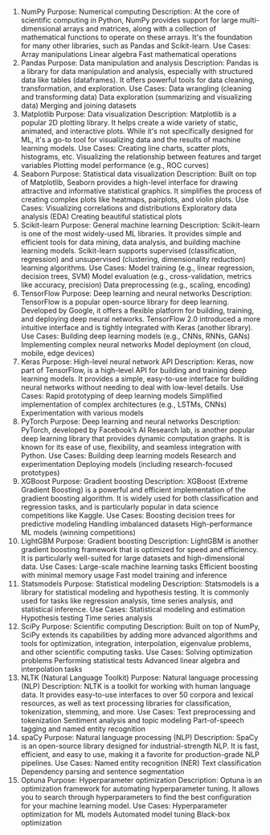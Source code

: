 1. NumPy
Purpose: Numerical computing
Description: At the core of scientific computing in Python, NumPy provides support for large multi-dimensional arrays and matrices, along with a collection of mathematical functions to operate on these arrays. It's the foundation for many other libraries, such as Pandas and Scikit-learn.
Use Cases:
Array manipulations
Linear algebra
Fast mathematical operations
2. Pandas
Purpose: Data manipulation and analysis
Description: Pandas is a library for data manipulation and analysis, especially with structured data like tables (dataframes). It offers powerful tools for data cleaning, transformation, and exploration.
Use Cases:
Data wrangling (cleaning and transforming data)
Data exploration (summarizing and visualizing data)
Merging and joining datasets
3. Matplotlib
Purpose: Data visualization
Description: Matplotlib is a popular 2D plotting library. It helps create a wide variety of static, animated, and interactive plots. While it's not specifically designed for ML, it's a go-to tool for visualizing data and the results of machine learning models.
Use Cases:
Creating line charts, scatter plots, histograms, etc.
Visualizing the relationship between features and target variables
Plotting model performance (e.g., ROC curves)
4. Seaborn
Purpose: Statistical data visualization
Description: Built on top of Matplotlib, Seaborn provides a high-level interface for drawing attractive and informative statistical graphics. It simplifies the process of creating complex plots like heatmaps, pairplots, and violin plots.
Use Cases:
Visualizing correlations and distributions
Exploratory data analysis (EDA)
Creating beautiful statistical plots
5. Scikit-learn
Purpose: General machine learning
Description: Scikit-learn is one of the most widely-used ML libraries. It provides simple and efficient tools for data mining, data analysis, and building machine learning models. Scikit-learn supports supervised (classification, regression) and unsupervised (clustering, dimensionality reduction) learning algorithms.
Use Cases:
Model training (e.g., linear regression, decision trees, SVM)
Model evaluation (e.g., cross-validation, metrics like accuracy, precision)
Data preprocessing (e.g., scaling, encoding)
6. TensorFlow
Purpose: Deep learning and neural networks
Description: TensorFlow is a popular open-source library for deep learning. Developed by Google, it offers a flexible platform for building, training, and deploying deep neural networks. TensorFlow 2.0 introduced a more intuitive interface and is tightly integrated with Keras (another library).
Use Cases:
Building deep learning models (e.g., CNNs, RNNs, GANs)
Implementing complex neural networks
Model deployment (on cloud, mobile, edge devices)
7. Keras
Purpose: High-level neural network API
Description: Keras, now part of TensorFlow, is a high-level API for building and training deep learning models. It provides a simple, easy-to-use interface for building neural networks without needing to deal with low-level details.
Use Cases:
Rapid prototyping of deep learning models
Simplified implementation of complex architectures (e.g., LSTMs, CNNs)
Experimentation with various models
8. PyTorch
Purpose: Deep learning and neural networks
Description: PyTorch, developed by Facebook’s AI Research lab, is another popular deep learning library that provides dynamic computation graphs. It is known for its ease of use, flexibility, and seamless integration with Python.
Use Cases:
Building deep learning models
Research and experimentation
Deploying models (including research-focused prototypes)
9. XGBoost
Purpose: Gradient boosting
Description: XGBoost (Extreme Gradient Boosting) is a powerful and efficient implementation of the gradient boosting algorithm. It is widely used for both classification and regression tasks, and is particularly popular in data science competitions like Kaggle.
Use Cases:
Boosting decision trees for predictive modeling
Handling imbalanced datasets
High-performance ML models (winning competitions)
10. LightGBM
Purpose: Gradient boosting
Description: LightGBM is another gradient boosting framework that is optimized for speed and efficiency. It is particularly well-suited for large datasets and high-dimensional data.
Use Cases:
Large-scale machine learning tasks
Efficient boosting with minimal memory usage
Fast model training and inference
11. Statsmodels
Purpose: Statistical modeling
Description: Statsmodels is a library for statistical modeling and hypothesis testing. It is commonly used for tasks like regression analysis, time series analysis, and statistical inference.
Use Cases:
Statistical modeling and estimation
Hypothesis testing
Time series analysis
12. SciPy
Purpose: Scientific computing
Description: Built on top of NumPy, SciPy extends its capabilities by adding more advanced algorithms and tools for optimization, integration, interpolation, eigenvalue problems, and other scientific computing tasks.
Use Cases:
Solving optimization problems
Performing statistical tests
Advanced linear algebra and interpolation tasks
13. NLTK (Natural Language Toolkit)
Purpose: Natural language processing (NLP)
Description: NLTK is a toolkit for working with human language data. It provides easy-to-use interfaces to over 50 corpora and lexical resources, as well as text processing libraries for classification, tokenization, stemming, and more.
Use Cases:
Text preprocessing and tokenization
Sentiment analysis and topic modeling
Part-of-speech tagging and named entity recognition
14. spaCy
Purpose: Natural language processing (NLP)
Description: SpaCy is an open-source library designed for industrial-strength NLP. It is fast, efficient, and easy to use, making it a favorite for production-grade NLP pipelines.
Use Cases:
Named entity recognition (NER)
Text classification
Dependency parsing and sentence segmentation
15. Optuna
Purpose: Hyperparameter optimization
Description: Optuna is an optimization framework for automating hyperparameter tuning. It allows you to search through hyperparameters to find the best configuration for your machine learning model.
Use Cases:
Hyperparameter optimization for ML models
Automated model tuning
Black-box optimization

